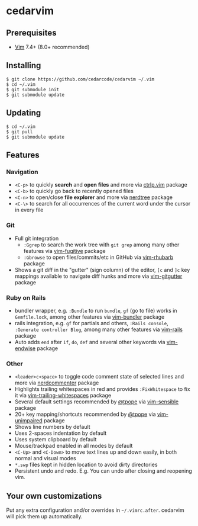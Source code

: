 # cedarvim

## Prerequisites

* [Vim](https://github.com/vim/vim) 7.4+ (8.0+ recommended)

## Installing

```
$ git clone https://github.com/cedarcode/cedarvim ~/.vim
$ cd ~/.vim
$ git submodule init
$ git submodule update
```

## Updating

```
$ cd ~/.vim
$ git pull
$ git submodule update
```

## Features

### Navigation

* `<C-p>` to quickly __search__ and __open files__ and more via [ctrlp.vim](https://github.com/ctrlpvim/ctrlp.vim) package
* `<C-b>` to quickly go back to recently opened files
* `<C-n>` to open/close __file explorer__ and more via [nerdtree](https://github.com/scrooloose/nerdtree) package
* `<C-\>` to search for all occurrences of the current word under the cursor in every file

### Git

* Full git integration
  * `:Ggrep` to search the work tree with `git grep` among many other features via [vim-fugitive](https://github.com/tpope/vim-fugitive) package
  * `:Gbrowse` to open files/commits/etc in GitHub via [vim-rhubarb](https://github.com/tpope/vim-rhubarb) package
* Shows a git diff in the "gutter" (sign column) of the editor, `[c` and `]c` key mappings available to navigate diff hunks and more via [vim-gitgutter](https://github.com/airblade/vim-gitgutter) package

### Ruby on Rails

* bundler wrapper, e.g. `:Bundle` to run `bundle`, `gf` (go to file) works in `Gemfile.lock`, among other features via [vim-bundler](https://github.com/tpope/vim-bundler) package
* rails integration, e.g. `gf` for partials and others, `:Rails console`, `:Generate controller Blog`, among many other features via [vim-rails](https://github.com/tpope/vim-rails) package
* Auto adds `end` after `if`, `do`, `def` and several other keywords via [vim-endwise](https://github.com/tpope/vim-endwise) package

### Other

* `<leader>c<space>` to toggle code comment state of selected lines and more via [nerdcommenter](https://github.com/scrooloose/nerdcommenter) package
* Highlights trailing whitespaces in red and provides `:FixWhitespace` to fix it via [vim-trailing-whitespaces](https://github.com/bronson/vim-trailing-whitespace) package
* Several default settings recommended by [@tpope](https://github.com/tpope) via [vim-sensible](https://github.com/tpope/vim-sensible) package
* 20+ key mapping/shortcuts recommended by [@tpope](https://github.com/tpope) via [vim-unimpaired](https://github.com/tpope/vim-unimpaired) package
* Shows line numbers by default
* Uses 2-spaces indentation by default
* Uses system clipboard by default
* Mouse/trackpad enabled in all modes by default
* `<C-Up>` and `<C-Down>` to move text lines up and down easily, in both normal and visual modes
* `*.swp` files kept in hidden location to avoid dirty directories
* Persistent undo and redo. E.g. You can undo after closing and reopening vim.

## Your own customizations

Put any extra configuration and/or overrides in `~/.vimrc.after`. cedarvim will pick them up automatically.
